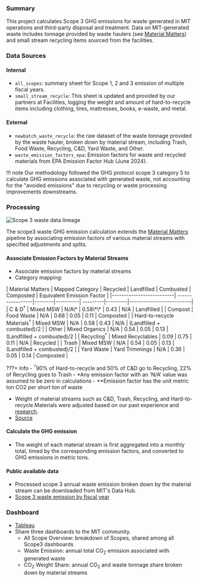 
### Summary

This project calculates Scope 3 GHG emissions for waste generated in MIT operations and third-party disposal and treatment. Data on MIT-generated waste includes tonnage provided by waste haulers (see [Material Matters](https://datapool.mit.edu/visualization/materials-matters-mits-waste-and-recycling-data)) and small stream recycling items sourced from the facilities.


### Data Sources

#### Internal

* `all_scopes`: summary sheet for Scope 1, 2 and 3 emission of multiple fiscal years.
* `small_stream_recycle`: This sheet is updated and provided by our partners at Facilities, logging the weight and amount of hard-to-recycle items including clothing, tires, mattresses, books, e-waste, and metal.

#### External

* `newbatch_waste_recycle`: the raw dataset of the waste tonnage provided by the waste hauler, broken down by material stream, including Trash, Food Waste, Recycling, C&D, Yard Waste, and Other.
* `waste_emission_factors_epa`: Emission factors for waste and recycled materials from EPA Emission Factor Hub (June 2024).

!!! note
	Our methodology followed the GHG protocol scope 3 category 5 to calculate GHG emissions associated with generated waste, not accounting for the "avoided emissions" due to recycling or waste processing improvements downstreams.

### Processing

![Scope 3 waste data lineage](waste.png#shadow)

The scope3 waste GHG emission calculation extends the [Material Matters](https://datapool.mit.edu/visualization/materials-matters-mits-waste-and-recycling-data) pipeline by associating emission factors of various material streams with specified adjustments and splits.

#### Associate Emission Factors by Material Streams

* Associate emission factors by material streams
* Category mapping:

<div class="center-table" markdown>
| Material Matters           | Mapped Category   | Recycled | Landfilled | Combusted | Composted | Equivalent Emission Factor |
|--------------------------| -----------------|--------|----------| ---------|---------|--------------------------|
| C & D<sup>†</sup> | Mixed MSW         | N/A\*    | 0.58\*\*   | 0.43      | N/A       | Landfilled                 |
| Compost                    | Food Waste        | N/A      | 0.68       | 0.05      | 0.11      | Composted                  |
| Hard-to-recycle Materials<sup>†</sup> | Mixed MSW         | N/A      | 0.58       | 0.43      | N/A       | (Landfilled + combusted)/2 |
| Other                      | Mixed Organics    | N/A      | 0.54       | 0.05      | 0.13      | (Landfilled + combusted)/2 |
| Recycling<sup>†</sup> | Mixed Recyclables | 0.09     | 0.75       | 0.11      | N/A       | Recycled                   |
| Trash                      | Mixed MSW         | N/A      | 0.54       | 0.05      | 0.13      | (Landfilled + combusted)/2 |
| Yard Waste                 | Yard Trimmings    | N/A      | 0.36       | 0.05      | 0.14      | Composted                  |
</div>

???+ Info
	- <sup>†</sup>90% of Hard-to-recycle and 50% of C&D go to Recycling, 22% of Recycling goes to Trash
	- \*Any emission factor with an ‘N/A’ value was assumed to be zero in calculations
	- \*\*Emission factor has the unit metric ton CO2 per short ton of waste

* Weight of material streams such as C&D, Trash, Recycling, and Hard-to-recycle Materials were adjusted based on our past experience and [research](https://sustainability.mit.edu/sites/default/files/resources/2020-12/dissertation_rachel_perlman_2020.pdf).
* [Source](https://mit-sustainability.github.io/basin/#!/model/model.mitos.stg_waste_emission#code)


#### Calculate the GHG emission

* The weight of each material stream is first aggregated into a monthly total, timed by the corresponding emission factors, and converted to GHG emissions in metric tons.

#### Public available data

* Processed scope 3 annual waste emission broken down by the material stream can be downloaded from MIT's Data Hub.
* [Scope 3 waste emission by fiscal year](https://data.mit.edu/datahub/download/file/7352EAB740D1849426BB9861779FA61D10F524A408A022F065C7BA2EF5D204AA)

### Dashboard 

* [Tableau](https://tableau.mit.edu/views/Scope3WasteEmission/waste_emission/4b255dda-703d-45e3-b1d2-d548a6c190a4/7f466410-17cf-477e-9250-ed3b33a68958)
* Share three dashboards to the MIT community.
	- All Scope Overview: breakdown of Scopes, shared among all Scope3 dashboards
	- Waste Emission: annual total CO<sub>2</sub> emission associated with generated waste
	- CO<sub>2</sub> Weight Share: annual CO<sub>2</sub> and waste tonnage share broken down by material streams
